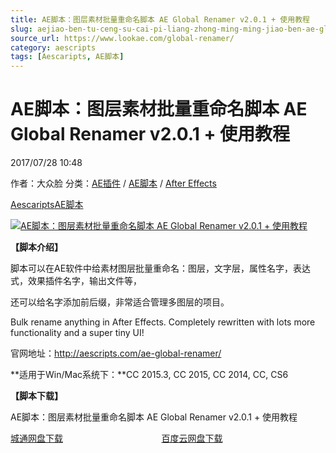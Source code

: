 ```yaml
---
title: AE脚本：图层素材批量重命名脚本 AE Global Renamer v2.0.1 + 使用教程
slug: aejiao-ben-tu-ceng-su-cai-pi-liang-zhong-ming-ming-jiao-ben-ae-global-renamer-v2-0-1-shi-yong-jiao-cheng
source_url: https://www.lookae.com/global-renamer/
category: aescripts
tags: [Aescaripts, AE脚本]
---
```

# AE脚本：图层素材批量重命名脚本 AE Global Renamer v2.0.1 + 使用教程

2017/07/28 10:48

作者：大众脸
分类：[AE插件](https://www.lookae.com/after-effects/aechajian/) / [AE脚本](https://www.lookae.com/after-effects/aescripts/) / [After Effects](https://www.lookae.com/after-effects/)

[Aescaripts](https://www.lookae.com/tag/aescaripts/)[AE脚本](https://www.lookae.com/tag/ae%e8%84%9a%e6%9c%ac/)

[![AE脚本：图层素材批量重命名脚本 AE Global Renamer v2.0.1 + 使用教程](https://www.lookae.com/wp-content/uploads/2017/07/Global-Renamer.jpg "AE脚本：图层素材批量重命名脚本 AE Global Renamer v2.0.1 + 使用教程-LookAE.com")](https://www.lookae.com/wp-content/uploads/2017/07/Global-Renamer.jpg)

**【脚本介绍】**

脚本可以在AE软件中给素材图层批量重命名：图层，文字层，属性名字，表达式，效果插件名字，输出文件等，

还可以给名字添加前后缀，非常适合管理多图层的项目。

Bulk rename anything in After Effects. Completely rewritten with lots more functionality and a super tiny UI!

官网地址：http://aescripts.com/ae-global-renamer/

**适用于Win/Mac系统下：**CC 2015.3, CC 2015, CC 2014, CC, CS6

**【脚本下载】**

AE脚本：图层素材批量重命名脚本 AE Global Renamer v2.0.1 + 使用教程

[城通网盘下载](https://www.pipipan.com/fs/680462-213931523)                                        [百度云网盘下载](https://pan.baidu.com/s/1eStfTGA)
